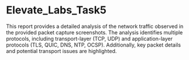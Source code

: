 # Elevate_Labs_Task5
This report provides a detailed analysis of the network traffic observed in the provided packet capture screenshots. The analysis identifies multiple protocols, including transport-layer (TCP, UDP) and application-layer protocols (TLS, QUIC, DNS, NTP, OCSP). Additionally, key packet details and potential transport issues are highlighted.
